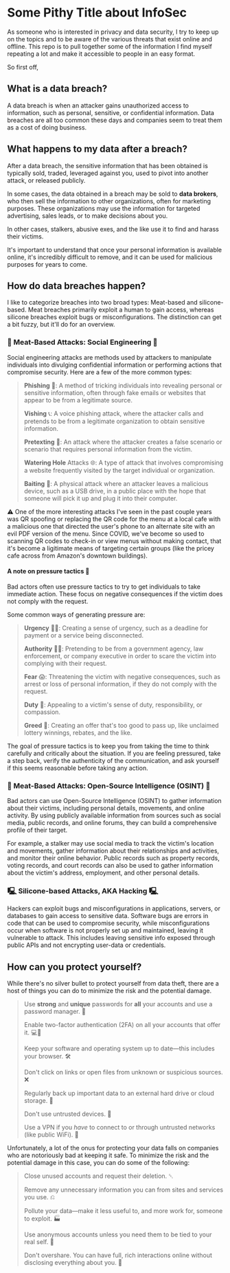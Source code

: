 # Some Pithy Title about InfoSec

As someone who is interested in privacy and data security, I try to keep up on the topics and to be aware of the various threats that exist online and offline. This repo is to pull together some of the information I find myself repeating a lot and make it accessible to people in an easy format.

So first off,


## What is a data breach?

A data breach is when an attacker gains unauthorized access to information, such as personal, sensitive, or confidential information. Data breaches are all too common these days and companies seem to treat them as a cost of doing business.

## What happens to my data after a breach?

After a data breach, the sensitive information that has been obtained is typically sold, traded, leveraged against you, used to pivot into another attack, or released publicly.

In some cases, the data obtained in a breach may be sold to **data brokers**, who then sell the information to other organizations, often for marketing purposes. These organizations may use the information for targeted advertising, sales leads, or to make decisions about you.

In other cases, stalkers, abusive exes, and the like use it to find and harass their victims.

It's important to understand that once your personal information is available online, it's incredibly difficult to remove, and it can be used for malicious purposes for years to come.


## How do data breaches happen?

I like to categorize breaches into two broad types: Meat-based and silicone-based. Meat breaches primarily exploit a human to gain access, whereas silicone breaches exploit bugs or misconfigurations. The distinction can get a bit fuzzy, but it'll do for an overview.


### 🍖 Meat-Based Attacks: Social Engineering 🍖

Social engineering attacks are methods used by attackers to manipulate individuals into divulging confidential information or performing actions that compromise security. Here are a few of the more common types:

 > **Phishing** 🎣: A method of tricking individuals into revealing personal or sensitive information, often through fake emails or websites that appear to be from a legitimate source.
>
> **Vishing** 📞: A voice phishing attack, where the attacker calls and pretends to be from a legitimate organization to obtain sensitive information.
>
> **Pretexting** 💬: An attack where the attacker creates a false scenario or scenario that requires personal information from the victim.
>
> **Watering Hole** Attacks 🌐: A type of attack that involves compromising a website frequently visited by the target individual or organization.
>
> **Baiting** 💾: A physical attack where an attacker leaves a malicious device, such as a USB drive, in a public place with the hope that someone will pick it up and plug it into their computer.

⚠ One of the more interesting attacks I've seen in the past couple years was QR spoofing or replacing the QR code for the menu at a local cafe with a malicious one that directed the user's phone to an alternate site with an evil PDF version of the menu. Since COVID, we've become so used to scanning QR codes to check-in or view menus without making contact, that it's become a ligitimate means of targeting certain groups (like the pricey cafe across from Amazon's downtown buildings).


#### A note on pressure tactics 💬

Bad actors often use pressure tactics to try to get individuals to take immediate action. These focus on negative consequences if the victim does not comply with the request.

Some common ways of generating pressure are:

> **Urgency** 🏃‍♀️: Creating a sense of urgency, such as a deadline for payment or a service being disconnected.
>
> **Authority** 💂‍♂️: Pretending to be from a government agency, law enforcement, or company executive in order to scare the victim into complying with their request.
>
> **Fear** 😱: Threatening the victim with negative consequences, such as arrest or loss of personal information, if they do not comply with the request.
>
> **Duty** 🙇: Appealing to a victim's sense of duty, responsibility, or compassion.
> 
> **Greed** 💸: Creating an offer that's too good to pass up, like unclaimed lottery winnings, rebates, and the like.
 
 
The goal of pressure tactics is to keep you from taking the time to think carefully and critically about the situation. If you are feeling pressured, take a step back, verify the authenticity of the communication, and ask yourself if this seems reasonable before taking any action.


### 🍖 Meat-Based Attacks: Open-Source Intelligence (OSINT) 🍖

Bad actors can use Open-Source Intelligence (OSINT) to gather information about their victims, including personal details, movements, and online activity. By using publicly available information from sources such as social media, public records, and online forums, they can build a comprehensive profile of their target.

For example, a stalker may use social media to track the victim's location and movements, gather information about their relationships and activities, and monitor their online behavior. Public records such as property records, voting records, and court records can also be used to gather information about the victim's address, employment, and other personal details.


### 🖳 Silicone-based Attacks, AKA Hacking 🖳

Hackers can exploit bugs and misconfigurations in applications, servers, or databases to gain access to sensitive data. Software bugs are errors in code that can be used to compromise security, while misconfigurations occur when software is not properly set up and maintained, leaving it vulnerable to attack. This includes leaving sensitive info exposed through public APIs and not encrypting user-data or credentials.


## How can you protect yourself?

While there's no silver bullet to protect yourself from data theft, there are a host of things you can do to minimize the risk and the potential damage.

> Use **strong** and **unique** passwords for **all** your accounts and use a password manager. 🔑
> 
> Enable two-factor authentication (2FA) on all your accounts that offer it. 💻📱
> 
> Keep your software and operating system up to date—this includes your browser. 🛠️
> 
> Don't click on links or open files from unknown or suspicious sources. ❌
> 
> Regularly back up important data to an external hard drive or cloud storage. 💾
> 
> Don't use untrusted devices. 🤨
> 
> Use a VPN if you *have* to connect to or through untrusted networks (like public WiFi). 🍯


Unfortunately, a lot of the onus for protecting your data falls on companies who are notoriously bad at keeping it safe. To minimize the risk and the potential damage in this case, you can do some of the following:

> Close unused accounts and request their deletion. ␡
> 
> Remove any unnecessary information you can from sites and services you use. ⎌
> 
> Pollute your data—make it less useful to, and more work for, someone to exploit. 🏭
> 
> Use anonymous accounts unless you need them to be tied to your real self. 🥷
> 
> Don't overshare. You can have full, rich interactions online without disclosing everything about you. 🎉
